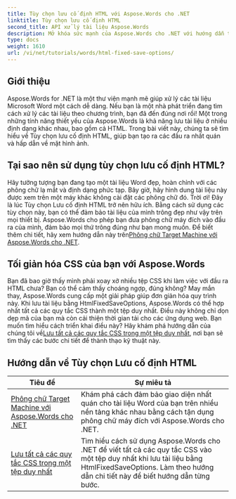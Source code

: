 ```yaml
---
title: Tùy chọn lưu cố định HTML với Aspose.Words cho .NET
linktitle: Tùy chọn lưu cố định HTML
second_title: API xử lý tài liệu Aspose.Words
description: Mở khóa sức mạnh của Aspose.Words cho .NET với hướng dẫn toàn diện về Tùy chọn lưu cố định HTML của chúng tôi. Tìm hiểu cách hợp lý hóa quy trình làm việc tài liệu của bạn.
type: docs
weight: 1610
url: /vi/net/tutorials/words/html-fixed-save-options/
---
```

## Giới thiệu

Aspose.Words for .NET là một thư viện mạnh mẽ giúp xử lý các tài liệu Microsoft Word một cách dễ dàng. Nếu bạn là một nhà phát triển đang tìm cách xử lý các tài liệu theo chương trình, bạn đã đến đúng nơi rồi! Một trong những tính năng thiết yếu của Aspose.Words là khả năng lưu tài liệu ở nhiều định dạng khác nhau, bao gồm cả HTML. Trong bài viết này, chúng ta sẽ tìm hiểu về Tùy chọn lưu cố định HTML, giúp bạn tạo ra các đầu ra nhất quán và hấp dẫn về mặt hình ảnh.

## Tại sao nên sử dụng tùy chọn lưu cố định HTML?

 Hãy tưởng tượng bạn đang tạo một tài liệu Word đẹp, hoàn chỉnh với các phông chữ lạ mắt và định dạng phức tạp. Bây giờ, hãy hình dung tài liệu này được xem trên một máy khác không cài đặt các phông chữ đó. Trời ơi! Đây là lúc Tùy chọn Lưu cố định HTML trở nên hữu ích. Bằng cách sử dụng các tùy chọn này, bạn có thể đảm bảo tài liệu của mình trông đẹp như vậy trên mọi thiết bị. Aspose.Words cho phép bạn đưa phông chữ máy đích vào đầu ra của mình, đảm bảo mọi thứ trông đúng như bạn mong muốn. Để biết thêm chi tiết, hãy xem hướng dẫn này trên[Phông chữ Target Machine với Aspose.Words cho .NET](./target-machine-font/).

## Tối giản hóa CSS của bạn với Aspose.Words

 Bạn đã bao giờ thấy mình phải xoay xở nhiều tệp CSS khi làm việc với đầu ra HTML chưa? Bạn có thể cảm thấy choáng ngợp, đúng không? May mắn thay, Aspose.Words cung cấp một giải pháp giúp đơn giản hóa quy trình này. Khi lưu tài liệu bằng HtmlFixedSaveOptions, Aspose.Words có thể hợp nhất tất cả các quy tắc CSS thành một tệp duy nhất. Điều này không chỉ dọn dẹp mã của bạn mà còn cải thiện thời gian tải cho các ứng dụng web. Bạn muốn tìm hiểu cách triển khai điều này? Hãy khám phá hướng dẫn của chúng tôi về[Lưu tất cả các quy tắc CSS trong một tệp duy nhất](./save-all-css-rules-in-single-file/), nơi bạn sẽ tìm thấy các bước chi tiết để thành thạo kỹ thuật này.

 ## Hướng dẫn về Tùy chọn Lưu cố định HTML
| Tiêu đề | Sự miêu tả |
| --- | --- |
| [Phông chữ Target Machine với Aspose.Words cho .NET](./target-machine-font/) | Khám phá cách đảm bảo giao diện nhất quán cho tài liệu Word của bạn trên nhiều nền tảng khác nhau bằng cách tận dụng phông chữ máy đích với Aspose.Words cho .NET. |
| [Lưu tất cả các quy tắc CSS trong một tệp duy nhất](./save-all-css-rules-in-single-file/) | Tìm hiểu cách sử dụng Aspose.Words cho .NET để viết tất cả các quy tắc CSS vào một tệp duy nhất khi lưu tài liệu bằng HtmlFixedSaveOptions. Làm theo hướng dẫn chi tiết này để biết hướng dẫn từng bước. |